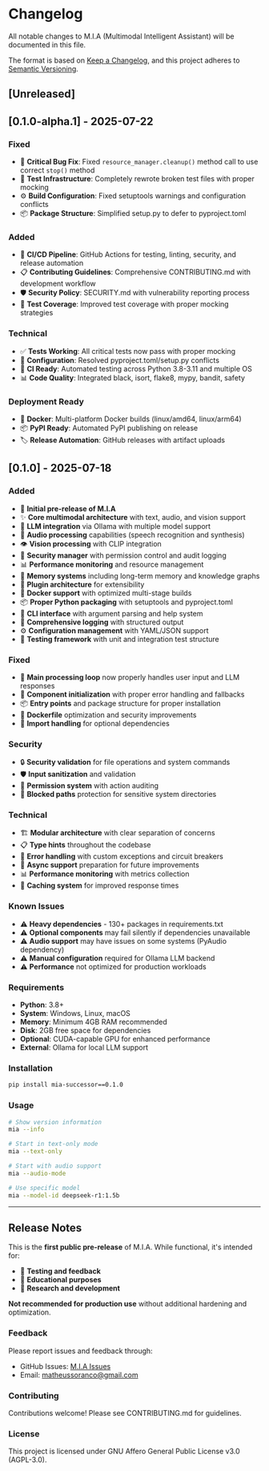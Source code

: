 # Changelog

All notable changes to M.I.A (Multimodal Intelligent Assistant) will be documented in this file.

The format is based on [Keep a Changelog](https://keepachangelog.com/en/1.0.0/),
and this project adheres to [Semantic Versioning](https://semver.org/spec/v2.0.0.html).

## [Unreleased]

## [0.1.0-alpha.1] - 2025-07-22

### Fixed
- 🐛 **Critical Bug Fix**: Fixed `resource_manager.cleanup()` method call to use correct `stop()` method
- 🧪 **Test Infrastructure**: Completely rewrote broken test files with proper mocking
- ⚙️ **Build Configuration**: Fixed setuptools warnings and configuration conflicts
- 📦 **Package Structure**: Simplified setup.py to defer to pyproject.toml

### Added
- 🔄 **CI/CD Pipeline**: GitHub Actions for testing, linting, security, and release automation
- 📋 **Contributing Guidelines**: Comprehensive CONTRIBUTING.md with development workflow
- 🛡️ **Security Policy**: SECURITY.md with vulnerability reporting process
- 🧪 **Test Coverage**: Improved test coverage with proper mocking strategies

### Technical
- ✅ **Tests Working**: All critical tests now pass with proper mocking
- 🔧 **Configuration**: Resolved pyproject.toml/setup.py conflicts
- 🚀 **CI Ready**: Automated testing across Python 3.8-3.11 and multiple OS
- 📊 **Code Quality**: Integrated black, isort, flake8, mypy, bandit, safety

### Deployment Ready
- 🐳 **Docker**: Multi-platform Docker builds (linux/amd64, linux/arm64)
- 📦 **PyPI Ready**: Automated PyPI publishing on release
- 🏷️ **Release Automation**: GitHub releases with artifact uploads

## [0.1.0] - 2025-07-18

### Added
- 🎉 **Initial pre-release of M.I.A**
- ✨ **Core multimodal architecture** with text, audio, and vision support
- 🤖 **LLM integration** via Ollama with multiple model support
- 🎤 **Audio processing** capabilities (speech recognition and synthesis)
- 👁️ **Vision processing** with CLIP integration
- 🔐 **Security manager** with permission control and audit logging
- 📊 **Performance monitoring** and resource management
- 🧠 **Memory systems** including long-term memory and knowledge graphs
- 🔧 **Plugin architecture** for extensibility
- 🐳 **Docker support** with optimized multi-stage builds
- 📦 **Proper Python packaging** with setuptools and pyproject.toml
- 🎯 **CLI interface** with argument parsing and help system
- 📝 **Comprehensive logging** with structured output
- ⚙️ **Configuration management** with YAML/JSON support
- 🧪 **Testing framework** with unit and integration test structure

### Fixed
- 🐛 **Main processing loop** now properly handles user input and LLM responses
- 🔧 **Component initialization** with proper error handling and fallbacks
- 📦 **Entry points** and package structure for proper installation
- 🐳 **Dockerfile** optimization and security improvements
- 🎯 **Import handling** for optional dependencies

### Security
- 🔒 **Security validation** for file operations and system commands
- 🛡️ **Input sanitization** and validation
- 🔐 **Permission system** with action auditing
- 🚫 **Blocked paths** protection for sensitive system directories

### Technical
- 🏗️ **Modular architecture** with clear separation of concerns
- 📋 **Type hints** throughout the codebase
- 🧪 **Error handling** with custom exceptions and circuit breakers
- 🔄 **Async support** preparation for future improvements
- 📊 **Performance monitoring** with metrics collection
- 💾 **Caching system** for improved response times

### Known Issues
- ⚠️ **Heavy dependencies** - 130+ packages in requirements.txt
- ⚠️ **Optional components** may fail silently if dependencies unavailable
- ⚠️ **Audio support** may have issues on some systems (PyAudio dependency)
- ⚠️ **Manual configuration** required for Ollama LLM backend
- ⚠️ **Performance** not optimized for production workloads

### Requirements
- **Python**: 3.8+
- **System**: Windows, Linux, macOS
- **Memory**: Minimum 4GB RAM recommended
- **Disk**: 2GB free space for dependencies
- **Optional**: CUDA-capable GPU for enhanced performance
- **External**: Ollama for local LLM support

### Installation
```bash
pip install mia-successor==0.1.0
```

### Usage
```bash
# Show version information
mia --info

# Start in text-only mode
mia --text-only

# Start with audio support
mia --audio-mode

# Use specific model
mia --model-id deepseek-r1:1.5b
```

---

## Release Notes

This is the **first public pre-release** of M.I.A. While functional, it's intended for:
- 🧪 **Testing and feedback**
- 🏫 **Educational purposes**  
- 🔬 **Research and development**

**Not recommended for production use** without additional hardening and optimization.

### Feedback
Please report issues and feedback through:
- GitHub Issues: [M.I.A Issues](https://github.com/Matheussoranco/M.I.A-The-successor-of-pseudoJarvis/issues)
- Email: matheussoranco@gmail.com

### Contributing
Contributions welcome! Please see CONTRIBUTING.md for guidelines.

### License
This project is licensed under GNU Affero General Public License v3.0 (AGPL-3.0).
